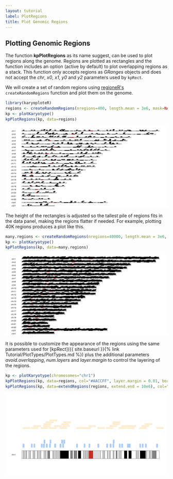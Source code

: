 ```yaml
---
layout: tutorial
label: PlotRegions
title: Plot Genomic Regions
---
```





## Plotting Genomic Regions

The function **kpPlotRegions** as its name suggest, can be used to plot regions
along the genome. Regions are plotted as rectangles and the function includes 
an option (active by default) to plot overlapping regions as a stack. This
function only accepts regions as _GRanges_ objects and does not accept
the _chr_, _x0_, _x1_, _y0_ and _y2_ parameters used by `kpRect`.

We will create a set of random regions using 
[regioneR's](https://bioconductor.org/packages/regioneR/) 
`createRandomRegions` function and plot them on the genome.



```r
library(karyoploteR)
regions <- createRandomRegions(nregions=400, length.mean = 3e6, mask=NA)
kp <- plotKaryotype()
kpPlotRegions(kp, data=regions)
```

![plot of chunk Figure1](images//Figure1-1.png)

The height of the rectangles is adjusted so the tallest pile of regions fits in
the data panel, making the regions flatter if needed. For example, plotting 40K 
regions produces a plot like this.


```r
many.regions <- createRandomRegions(nregions=40000, length.mean = 3e6, mask=NA)
kp <- plotKaryotype()
kpPlotRegions(kp, data=many.regions)
```

![plot of chunk Figure2](images//Figure2-1.png)

It is possible to customize the appearance of the regions using the same 
parameters used for
[kpRect]({{ site.baseurl }}{% link Tutorial/PlotTypes/PlotTypes.md %}) plus the
additional parameters _avoid.overlapping_, _num.layers_ and _layer.margin_ to 
control the layering of the regions.


```r
kp <- plotKaryotype(chromosomes="chr1")
kpPlotRegions(kp, data=regions, col="#AACCFF", layer.margin = 0.01, border=NA, r0=0, r1=0.5)
kpPlotRegions(kp, data=extendRegions(regions, extend.end = 10e6), col="#FFEECC", layer.margin = 0.05, border="#FFCCAA", r0=0.6, r1=1)
```

![plot of chunk Figure3](images//Figure3-1.png)







